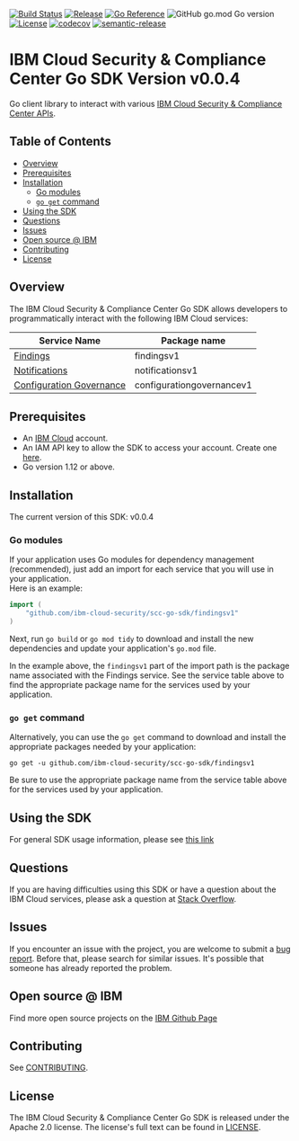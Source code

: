 [![Build Status](https://travis-ci.com/ibm-cloud-security/scc-go-sdk.svg?branch=main)](https://travis-ci.com/github/ibm-cloud-security/scc-go-sdk)
[![Release](https://img.shields.io/github/v/release/ibm-cloud-security/scc-go-sdk)](https://img.shields.io/github/v/release/ibm-cloud-security/scc-go-sdk)
[![Go Reference](https://pkg.go.dev/badge/github.com/ibm-cloud-security/scc-go-sdk.svg)](https://pkg.go.dev/github.com/ibm-cloud-security/scc-go-sdk)
![GitHub go.mod Go version](https://img.shields.io/github/go-mod/go-version/ibm-cloud-security/scc-go-sdk)
[![License](https://img.shields.io/badge/License-Apache%202.0-blue.svg)](https://opensource.org/licenses/Apache-2.0)
[![codecov](https://codecov.io/gh/ibm-cloud-security/scc-go-sdk/branch/main/graph/badge.svg?token=59EXPRL5V5)](https://codecov.io/gh/ibm-cloud-security/scc-go-sdk)
[![semantic-release](https://img.shields.io/badge/%20%20%F0%9F%93%A6%F0%9F%9A%80-semantic--release-e10079.svg)](https://github.com/semantic-release/semantic-release)


# IBM Cloud Security & Compliance Center Go SDK Version v0.0.4

Go client library to interact with various
[IBM Cloud Security & Compliance Center APIs](https://cloud.ibm.com/apidocs/security-and-compliance-center).

## Table of Contents
<!--
  The TOC below is generated using the `markdown-toc` node package.

      https://github.com/jonschlinkert/markdown-toc

  You should regenerate the TOC after making changes to this file.

      npx markdown-toc -i README.md
  -->

<!-- toc -->

- [Overview](#overview)
- [Prerequisites](#prerequisites)
- [Installation](#installation)
  * [Go modules](#go-modules)
  * [`go get` command](#go-get-command)
- [Using the SDK](#using-the-sdk)
- [Questions](#questions)
- [Issues](#issues)
- [Open source @ IBM](#open-source--ibm)
- [Contributing](#contributing)
- [License](#license)

<!-- tocstop -->

## Overview

The IBM Cloud Security & Compliance Center Go SDK allows developers to programmatically interact with the following IBM Cloud services:

Service Name | Package name 
--- | --- 
[Findings](https://cloud.ibm.com/apidocs/security-advisor/findings) | findingsv1
[Notifications](https://cloud.ibm.com/apidocs/security-advisor/notifications) | notificationsv1
[Configuration Governance](https://cloud.ibm.com/apidocs/security-compliance/config) | configurationgovernancev1

## Prerequisites

[ibm-cloud-onboarding]: https://cloud.ibm.com/registration

* An [IBM Cloud][ibm-cloud-onboarding] account.
* An IAM API key to allow the SDK to access your account. Create one
[here](https://cloud.ibm.com/iam/apikeys).
* Go version 1.12 or above.

## Installation
The current version of this SDK: v0.0.4

### Go modules  
If your application uses Go modules for dependency management (recommended), just add an import for each service 
that you will use in your application.  
Here is an example:

```go
import (
	"github.com/ibm-cloud-security/scc-go-sdk/findingsv1"
)
```
Next, run `go build` or `go mod tidy` to download and install the new dependencies and update your application's
`go.mod` file.  

In the example above, the `findingsv1` part of the import path is the package name
associated with the Findings service.
See the service table above to find the appropriate package name for the services used by your application.

### `go get` command  
Alternatively, you can use the `go get` command to download and install the appropriate packages needed by your application:
```
go get -u github.com/ibm-cloud-security/scc-go-sdk/findingsv1
```
Be sure to use the appropriate package name from the service table above for the services used by your application.

## Using the SDK
For general SDK usage information, please see
[this link](https://github.com/IBM/ibm-cloud-sdk-common/blob/main/README.md)

## Questions

If you are having difficulties using this SDK or have a question about the IBM Cloud services,
please ask a question at
[Stack Overflow](http://stackoverflow.com/questions/ask?tags=ibm-cloud).

## Issues
If you encounter an issue with the project, you are welcome to submit a
[bug report](https://github.com/ibm-cloud-security/scc-go-sdk/issues).
Before that, please search for similar issues. It's possible that someone has already reported the problem.

## Open source @ IBM
Find more open source projects on the [IBM Github Page](http://ibm.github.io/)

## Contributing
See [CONTRIBUTING](CONTRIBUTING.md).

## License

The IBM Cloud Security & Compliance Center Go SDK is released under the Apache 2.0 license.
The license's full text can be found in [LICENSE](LICENSE).
